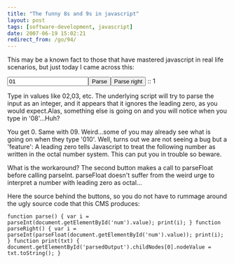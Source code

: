 ```yaml
---
title: "The funny 8s and 9s in javascript"
layout: post
tags: [software-development, javascript]
date: 2007-06-19 15:02:21
redirect_from: /go/94/
---
```


This may be a known fact to those that have mastered javascript in real life scenarios, but just today I came across this:

<script language="javascript">
function parse() {
  var i = parseInt(document.getElementById('num').value);
  print(i);
}
function parseRight() {
  var i = parseInt(parseFloat(document.getElementById('num').value));
  print(i);
}
function print(txt) {
  document.getElementById('parsedOutput').childNodes[0].nodeValue = txt.toString();
}
</script>

<input type="text" value="01" id="num"><input type="button" value="Parse" onclick="parse();return false;"><input type="button" value="Parse right" onclick="parseRight();return false;"> :: <span id="parsedOutput">1</span>

Type in values like 02,03, etc. The underlying script will try to parse the input as an integer, and it appears that it ignores the leading zero, as you would expect.Alas, something else is going on and you will notice when you type in '08'...Huh?

You get 0. Same with 09. Weird...some of you may already see what is going on when they type '010'. Well, turns out we are not seeing a bug but a 'feature': A leading zero tells Javascript to treat the following number as written in the octal number system. This can put you in trouble so beware.

What is the workaround? The second button makes a call to parseFloat before calling parseInt. parseFloat doesn't suffer from the weird urge to interpret a number with leading zero as octal...

Here the source behind the buttons, so you do not have to rummage around the ugly source code that this CMS produces:

`
function parse() {
  var i = parseInt(document.getElementById('num').value);
  print(i);
}
function parseRight() {
  var i = parseInt(parseFloat(document.getElementById('num').value));
  print(i);
}
function print(txt) {
  document.getElementById('parsedOutput').childNodes[0].nodeValue = txt.toString();
}
`